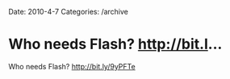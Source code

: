 Date: 2010-4-7
Categories: /archive

# Who needs Flash?  http://bit.l...

Who needs Flash?  <a href="http://bit.ly/9yPFTe" rel="nofollow">http://bit.ly/9yPFTe</a>
